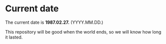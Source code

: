 # Current date

The current date is **1987.02.27.** (YYYY.MM.DD.)

This repository will be good when the world ends, so we will know how long it lasted.